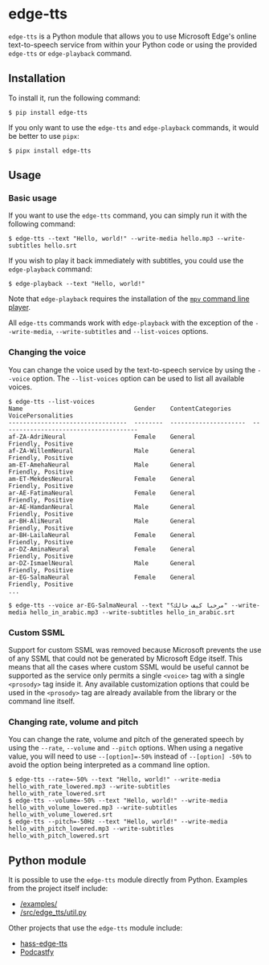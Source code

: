 # edge-tts

`edge-tts` is a Python module that allows you to use Microsoft Edge's online text-to-speech service from within your Python code or using the provided `edge-tts` or `edge-playback` command.

## Installation

To install it, run the following command:

    $ pip install edge-tts

If you only want to use the `edge-tts` and `edge-playback` commands, it would be better to use `pipx`:

    $ pipx install edge-tts

## Usage

### Basic usage

If you want to use the `edge-tts` command, you can simply run it with the following command:

    $ edge-tts --text "Hello, world!" --write-media hello.mp3 --write-subtitles hello.srt

If you wish to play it back immediately with subtitles, you could use the `edge-playback` command:

    $ edge-playback --text "Hello, world!"

Note that `edge-playback` requires the installation of the [`mpv` command line player](https://mpv.io/).

All `edge-tts` commands work with `edge-playback` with the exception of the `--write-media`, `--write-subtitles` and `--list-voices` options.

### Changing the voice

You can change the voice used by the text-to-speech service by using the `--voice` option. The `--list-voices` option can be used to list all available voices.

    $ edge-tts --list-voices
    Name                               Gender    ContentCategories      VoicePersonalities
    ---------------------------------  --------  ---------------------  --------------------------------------
    af-ZA-AdriNeural                   Female    General                Friendly, Positive
    af-ZA-WillemNeural                 Male      General                Friendly, Positive
    am-ET-AmehaNeural                  Male      General                Friendly, Positive
    am-ET-MekdesNeural                 Female    General                Friendly, Positive
    ar-AE-FatimaNeural                 Female    General                Friendly, Positive
    ar-AE-HamdanNeural                 Male      General                Friendly, Positive
    ar-BH-AliNeural                    Male      General                Friendly, Positive
    ar-BH-LailaNeural                  Female    General                Friendly, Positive
    ar-DZ-AminaNeural                  Female    General                Friendly, Positive
    ar-DZ-IsmaelNeural                 Male      General                Friendly, Positive
    ar-EG-SalmaNeural                  Female    General                Friendly, Positive
    ...

    $ edge-tts --voice ar-EG-SalmaNeural --text "مرحبا كيف حالك؟" --write-media hello_in_arabic.mp3 --write-subtitles hello_in_arabic.srt

### Custom SSML

Support for custom SSML was removed because Microsoft prevents the use of any SSML that could not be generated by Microsoft Edge itself. This means that all the cases where custom SSML would be useful cannot be supported as the service only permits a single `<voice>` tag with a single `<prosody>` tag inside it. Any available customization options that could be used in the `<prosody>` tag are already available from the library or the command line itself.

### Changing rate, volume and pitch

You can change the rate, volume and pitch of the generated speech by using the `--rate`, `--volume` and `--pitch` options. When using a negative value, you will need to use `--[option]=-50%` instead of `--[option] -50%` to avoid the option being interpreted as a command line option.

    $ edge-tts --rate=-50% --text "Hello, world!" --write-media hello_with_rate_lowered.mp3 --write-subtitles hello_with_rate_lowered.srt
    $ edge-tts --volume=-50% --text "Hello, world!" --write-media hello_with_volume_lowered.mp3 --write-subtitles hello_with_volume_lowered.srt
    $ edge-tts --pitch=-50Hz --text "Hello, world!" --write-media hello_with_pitch_lowered.mp3 --write-subtitles hello_with_pitch_lowered.srt

## Python module

It is possible to use the `edge-tts` module directly from Python. Examples from the project itself include:

* [/examples/](/examples/)
* [/src/edge_tts/util.py](/src/edge_tts/util.py)

Other projects that use the `edge-tts` module include:

* [hass-edge-tts](https://github.com/hasscc/hass-edge-tts/blob/main/custom_components/edge_tts/tts.py)
* [Podcastfy](https://github.com/souzatharsis/podcastfy/blob/main/podcastfy/tts/providers/edge.py)


